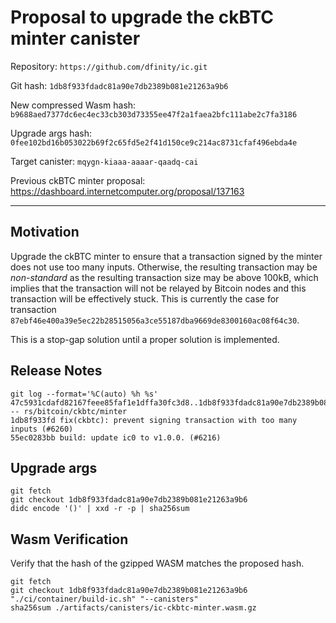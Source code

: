 # Proposal to upgrade the ckBTC minter canister

Repository: `https://github.com/dfinity/ic.git`

Git hash: `1db8f933fdadc81a90e7db2389b081e21263a9b6`

New compressed Wasm hash: `b9688aed7377dc6ec4ec33cb303d73355ee47f2a1faea2bfc111abe2c7fa3186`

Upgrade args hash: `0fee102bd16b053022b69f2c65fd5e2f41d150ce9c214ac8731cfaf496ebda4e`

Target canister: `mqygn-kiaaa-aaaar-qaadq-cai`

Previous ckBTC minter proposal: https://dashboard.internetcomputer.org/proposal/137163

---

## Motivation

Upgrade the ckBTC minter to ensure that a transaction signed by the minter does not use too many inputs.
Otherwise, the resulting transaction may be *non-standard* as the resulting transaction size may be above 100kB,
which implies that the transaction will not be relayed by Bitcoin nodes and this transaction will be effectively stuck.
This is currently the case for transaction `87ebf46e400a39e5ec22b28515056a3ce55187dba9669de8300160ac08f64c30`.

This is a stop-gap solution until a proper solution is implemented.

## Release Notes

```
git log --format='%C(auto) %h %s' 47c5931cdafd82167feee85faf1e1dffa30fc3d8..1db8f933fdadc81a90e7db2389b081e21263a9b6 -- rs/bitcoin/ckbtc/minter
1db8f933fd fix(ckbtc): prevent signing transaction with too many inputs (#6260)
55ec0283bb build: update ic0 to v1.0.0. (#6216)
 ```

## Upgrade args

```
git fetch
git checkout 1db8f933fdadc81a90e7db2389b081e21263a9b6
didc encode '()' | xxd -r -p | sha256sum
```

## Wasm Verification

Verify that the hash of the gzipped WASM matches the proposed hash.

```
git fetch
git checkout 1db8f933fdadc81a90e7db2389b081e21263a9b6
"./ci/container/build-ic.sh" "--canisters"
sha256sum ./artifacts/canisters/ic-ckbtc-minter.wasm.gz
```
